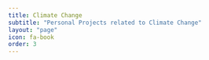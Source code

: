```yaml
---
title: Climate Change
subtitle: "Personal Projects related to Climate Change"
layout: "page"
icon: fa-book
order: 3
---
```




